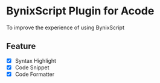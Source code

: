 # BynixScript Plugin for Acode
To improve the experience of using BynixScript
## Feature
- [x] Syntax Highlight
- [x] Code Snippet
- [x] Code Formatter
